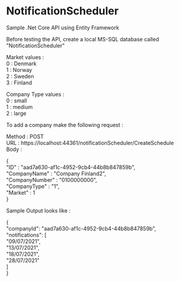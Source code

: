 # NotificationScheduler
Sample .Net Core API using Entity Framework

Before testing the API, create a local MS-SQL database called "NotificationScheduler"

Market values :      
0 : Denmark   
1 : Norway   
2 : Sweden    
3 : Finland    

Company Type values :                        
0 : small   
1 : medium   
2 : large    

To add a company make the following request :

Method : POST    
URL    : https://localhost:44361/notificationScheduler/CreateSchedule    
Body   :    

{    
        "ID" : "aad7a630-af1c-4952-9cb4-44b8b847859b",      
        "CompanyName" : "Company Finland2",     
        "CompanyNumber" : "0100000000",    
        "CompanyType" : "1",     
        "Market" : 1     
}     


Sample Output looks like :     

{    
    "companyId": "aad7a630-af1c-4952-9cb4-44b8b847859b",     
    "notifications": [    
        "09/07/2021",    
        "13/07/2021",    
        "18/07/2021",    
        "28/07/2021"    
    ]    
}   
